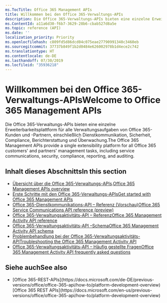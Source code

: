 ```yaml
---
ms.TocTitle: Office 365 Management APIs
title: Willkommen bei den Office 365-Verwaltungs-APIs
description: Die Office 365-Verwaltungs-APIs bieten eine einzelne Erweiterbarkeitsplattform für alle Verwaltungsaufgaben von Office 365-Kunden und -Partnern, einschließlich Dienstkommunikation, Sicherheit, Compliance, Berichterstattung und Überwachung.
ms.ContentId: a11a6d30-f6b7-3629-28b6-cbab527d8a5e
ms.topic: reference (API)
ms.date: ''
localization_priority: Priority
ms.openlocfilehash: c809fd5d86dcd04c075eae27790991340c3460eb
ms.sourcegitcommit: 37737b849f1b2d0484e626002978b1d4ece2c742
ms.translationtype: HT
ms.contentlocale: de-DE
ms.lasthandoff: 07/30/2019
ms.locfileid: "35936218"
---
```

# <a name="welcome-to-office-365-management-apis"></a><span data-ttu-id="04118-103">Willkommen bei den Office 365-Verwaltungs-APIs</span><span class="sxs-lookup"><span data-stu-id="04118-103">Welcome to Office 365 Management APIs</span></span>

<span data-ttu-id="04118-104">Die Office 365-Verwaltungs-APIs bieten eine einzelne Erweiterbarkeitsplattform für alle Verwaltungsaufgaben von Office 365-Kunden und -Partnern, einschließlich Dienstkommunikation, Sicherheit, Compliance, Berichterstattung und Überwachung.</span><span class="sxs-lookup"><span data-stu-id="04118-104">The Office 365 Management APIs provide a single extensibility platform for all Office 365 customers' and partners' management tasks, including service communications, security, compliance, reporting, and auditing.</span></span>

## <a name="in-this-section"></a><span data-ttu-id="04118-105">Inhalt dieses Abschnitts</span><span class="sxs-lookup"><span data-stu-id="04118-105">In this section</span></span>

- <span data-ttu-id="04118-106">[Übersicht über die Office 365-Verwaltungs-APIs](office-365-management-apis-overview.md).</span><span class="sxs-lookup"><span data-stu-id="04118-106">[Office 365 Management APIs overview](office-365-management-apis-overview.md)</span></span>
- [<span data-ttu-id="04118-107">Erste Schritte mit den Office 365-Verwaltungs-APIs</span><span class="sxs-lookup"><span data-stu-id="04118-107">Get started with Office 365 Management APIs</span></span>](get-started-with-office-365-management-apis.md)
- [<span data-ttu-id="04118-108">Office 365-Dienstkommunikations-API – Referenz (Vorschau)</span><span class="sxs-lookup"><span data-stu-id="04118-108">Office 365 Service Communications API reference (preview)</span></span>](office-365-service-communications-api-reference.md)
- [<span data-ttu-id="04118-109">Office 365-Verwaltungsaktivitäts-API – Referenz</span><span class="sxs-lookup"><span data-stu-id="04118-109">Office 365 Management Activity API reference</span></span>](office-365-management-activity-api-reference.md)
- [<span data-ttu-id="04118-110">Office 365-Verwaltungsaktivitäts-API –Schema</span><span class="sxs-lookup"><span data-stu-id="04118-110">Office 365 Management Activity API schema</span></span>](office-365-management-activity-api-schema.md)
- [<span data-ttu-id="04118-111">Problembehandlung bei der Office 365-Verwaltungsaktivitäts-API</span><span class="sxs-lookup"><span data-stu-id="04118-111">Troubleshooting the Office 365 Management Activity API</span></span>](troubleshooting-the-office-365-management-activity-api.md)
- [<span data-ttu-id="04118-112">Office 365-Verwaltungsaktivitäts-API – Häufig gestellte Fragen</span><span class="sxs-lookup"><span data-stu-id="04118-112">Office 365 Management Activity API frequently asked questions</span></span>](office-365-management-activity-api-faq.md)

## <a name="see-also"></a><span data-ttu-id="04118-113">Siehe auch</span><span class="sxs-lookup"><span data-stu-id="04118-113">See also</span></span>

- <span data-ttu-id="04118-114">
  [Office 365-REST-APIs](https://docs.microsoft.com/de-DE/previous-versions/office/office-365-api/how-to/platform-development-overview)</span><span class="sxs-lookup"><span data-stu-id="04118-114">[Office 365 REST APIs](https://docs.microsoft.com/en-us/previous-versions/office/office-365-api/how-to/platform-development-overview)</span></span>

